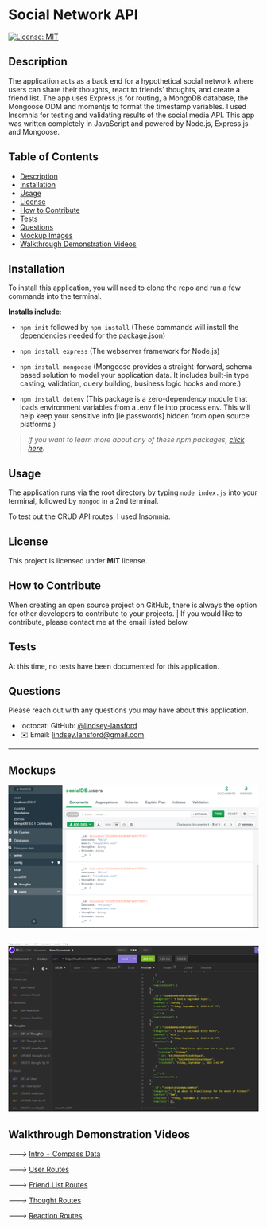 # Social Network API
  [![License: MIT](https://img.shields.io/badge/License-MIT-yellow.svg)](https://opensource.org/licenses/MIT)

## Description

The application acts as a back end for a hypothetical social network where users can share their thoughts, react to friends’ thoughts, and create a friend list. The app uses Express.js for routing, a MongoDB database, the Mongoose ODM and momentjs to format the timestamp variables. I used Insomnia for testing and validating results of the social media API. This app was written completely in JavaScript and powered by Node.js, Express.js and Mongoose.

## Table of Contents

  - [Description](#description)
  - [Installation](#installation)
  - [Usage](#usage)
  - [License](#license)
  - [How to Contribute](#how-to-contribute)
  - [Tests](#tests)
  - [Questions](#questions)
  - [Mockup Images](#mockups)
  - [Walkthrough Demonstration Videos](#walkthrough-demonstration-videos)

## Installation

To install this application, you will need to clone the repo and run a few commands into the terminal. 

**Installs include**:

* ``npm init`` followed by ``npm install`` (These commands will install the dependencies needed for the package.json)

* ``npm install express`` (The webserver framework for Node.js)

* ``npm install mongoose`` (Mongoose provides a straight-forward, schema-based solution to model your application data. It includes built-in type casting, validation, query building, business logic hooks and more.)

* ``npm install dotenv`` (This package is a zero-dependency module that loads environment variables from a .env file into process.env. This will help keep your sensitive info [ie passwords] hidden from open source platforms.)

>_If you want to learn more about any of these npm packages, [click here](https://www.npmjs.com/)._

## Usage

The application runs via the root directory by typing ``node index.js`` into your terminal, followed by ``mongod`` in a 2nd terminal.

To test out the CRUD API routes, I used Insomnia.

## License

This project is licensed under **MIT** license.

## How to Contribute

When creating an open source project on GitHub, there is always the option for other developers to contribute to your projects. | If you would like to contribute, please contact me at the email listed below.

## Tests

At this time, no tests have been documented for this application.

## Questions

Please reach out with any questions you may have about this application.

* :octocat: GitHub: [@lindsey-lansford](https://github.com/lindsey-lansford)
* :envelope: Email: lindsey.lansford@gmail.com

-------------------------------------------------------
## Mockups

![Screenshot of the 'users' collection documents via Compass](./assets/compass.png)

![Screenshot of the the 'thoughts data via Insomnia](./assets/insomnia.png)
-------------------------------------------------------
## Walkthrough Demonstration Videos

*--->* [Intro + Compass Data](https://drive.google.com/file/d/1GvbVHKgCo9b5GVo_vmX8nCH3zYry1Scs/view?usp=sharing)

*--->* [User Routes](https://drive.google.com/file/d/114-L76OUm9R4XGt1KjmnEQ-j3Cv2vzRn/view?usp=sharing)

*--->* [Friend List Routes](https://drive.google.com/file/d/1UNYHPwEt9A3k1NzpbL7NU5RmXRUsV7Rx/view?usp=sharing)

*--->* [Thought Routes](https://drive.google.com/file/d/16Oj4M7FXgQvSaS0lWoU9rHlZdz7-lUjf/view?usp=sharing)

*--->* [Reaction Routes](https://drive.google.com/file/d/1273bxMEOA45zh1LA8fpOPNY6U9qEfMKH/view?usp=sharing)